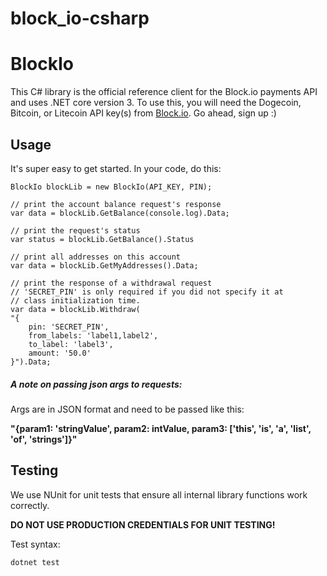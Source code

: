 # block_io-csharp
# BlockIo

This C# library is the official reference client for the Block.io payments API and uses .NET core version 3. To use this, you will need the Dogecoin, Bitcoin, or Litecoin API key(s) from <a href="https://block.io" target="_blank">Block.io</a>. Go ahead, sign up :)

## Usage

It's super easy to get started. In your code, do this:

    BlockIo blockLib = new BlockIo(API_KEY, PIN);

    // print the account balance request's response
    var data = blockLib.GetBalance(console.log).Data;

    // print the request's status
    var status = blockLib.GetBalance().Status

    // print all addresses on this account
    var data = blockLib.GetMyAddresses().Data;

    // print the response of a withdrawal request
    // 'SECRET_PIN' is only required if you did not specify it at 
    // class initialization time.
    var data = blockLib.Withdraw(
    "{ 
        pin: 'SECRET_PIN', 
        from_labels: 'label1,label2', 
        to_label: 'label3', 
        amount: '50.0' 
    }").Data;   

##### A note on passing json args to requests:

Args are in JSON format and need to be passed like this: 

**"{param1: 'stringValue', param2: intValue, param3: ['this', 'is', 'a', 'list', 'of', 'strings']}"**

## Testing

We use NUnit for unit tests that ensure all internal library functions work correctly.

**DO NOT USE PRODUCTION CREDENTIALS FOR UNIT TESTING!** 

Test syntax:

```bash
dotnet test

